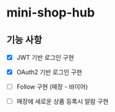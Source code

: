 # mini-shop-hub

## 기능 사항
- [x] JWT 기반 로그인 구현
- [x] OAuth2 기반 로그인 구현
- [ ] Follow 구현 (매장 - 바이어)
- [ ] 매장에 새로운 상품 등록시 알람 구현

